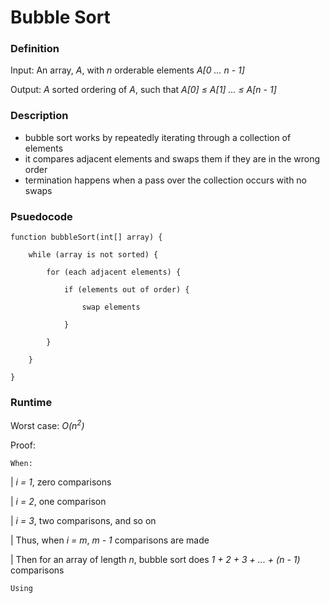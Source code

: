 # Bubble Sort

### Definition
Input: An array, *A*, with *n* orderable elements *A[0 ... n - 1]*

Output: *A* sorted ordering of *A*, such that *A[0] &le; A[1] ... &le; A[n - 1]* 

### Description
* bubble sort works by repeatedly iterating through a collection of elements
* it compares adjacent elements and swaps them if they are in the wrong order
* termination happens when a pass over the collection occurs with no swaps

### Psuedocode

    function bubbleSort(int[] array) {
        
        while (array is not sorted) {
        
            for (each adjacent elements) {
         
                if (elements out of order) {
         
                    swap elements
         
                }
        
            }
    
        }

    } 


### Runtime
Worst case: *O(n<sup>2</sup>)*

Proof: 
    
    When: 
|       *i = 1*, zero comparisons

|       *i = 2*, one comparison

|       *i = 3*, two comparisons, and so on 
    
|   Thus, when *i* *=* *m*, *m* *-* *1* comparisons are made

|   Then for an array of length *n*, bubble sort does *1 + 2 + 3 + ... + (n - 1)* comparisons

    Using 

 
